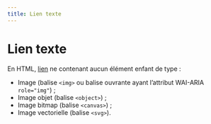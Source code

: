 ```yaml
---
title: Lien texte
---
```


# Lien texte


En HTML, [lien](/rgaa/glossaire/lien) ne contenant aucun élément enfant de type :

- Image (balise `<img>` ou balise ouvrante ayant l’attribut WAI-ARIA `role="img"`) ;
- Image objet (balise `<object>`) ;
- Image bitmap (balise `<canvas>`) ;
- Image vectorielle (balise `<svg>`).
